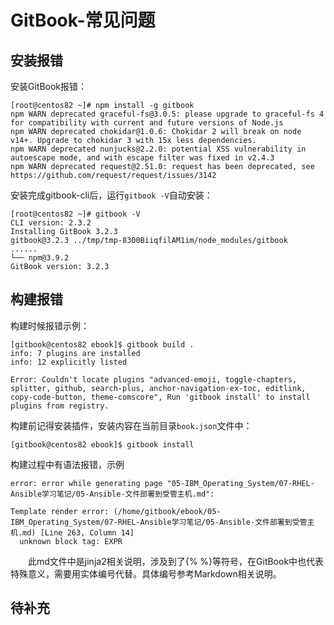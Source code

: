 # GitBook-常见问题
## 安装报错
安装GitBook报错：
```
[root@centos82 ~]# npm install -g gitbook
npm WARN deprecated graceful-fs@3.0.5: please upgrade to graceful-fs 4 for compatibility with current and future versions of Node.js
npm WARN deprecated chokidar@1.0.6: Chokidar 2 will break on node v14+. Upgrade to chokidar 3 with 15x less dependencies.
npm WARN deprecated nunjucks@2.2.0: potential XSS vulnerability in autoescape mode, and with escape filter was fixed in v2.4.3
npm WARN deprecated request@2.51.0: request has been deprecated, see https://github.com/request/request/issues/3142
```
安装完成gitbook-cli后，运行`gitbook -V`自动安装：
```
[root@centos82 ~]# gitbook -V
CLI version: 2.3.2
Installing GitBook 3.2.3
gitbook@3.2.3 ../tmp/tmp-8300BiiqfilAM1im/node_modules/gitbook
......
└── npm@3.9.2
GitBook version: 3.2.3
```
## 构建报错
构建时候报错示例：
```
[gitbook@centos82 ebook]$ gitbook build .
info: 7 plugins are installed
info: 12 explicitly listed

Error: Couldn't locate plugins "advanced-emoji, toggle-chapters, splitter, github, search-plus, anchor-navigation-ex-toc, editlink, copy-code-button, theme-comscore", Run 'gitbook install' to install plugins from registry.
```
构建前记得安装插件，安装内容在当前目录`book.json`文件中：
```
[gitbook@centos82 ebook]$ gitbook install
```
构建过程中有语法报错，示例
```
error: error while generating page "05-IBM_Operating_System/07-RHEL-Ansible学习笔记/05-Ansible-文件部署到受管主机.md":

Template render error: (/home/gitbook/ebook/05-IBM_Operating_System/07-RHEL-Ansible学习笔记/05-Ansible-文件部署到受管主机.md) [Line 263, Column 14]
  unknown block tag: EXPR
```
&#8195;&#8195;此md文件中是jinja2相关说明，涉及到了&#123;&#37; &#37;&#125;等符号，在GitBook中也代表特殊意义，需要用实体编号代替。具体编号参考Markdown相关说明。

## 待补充